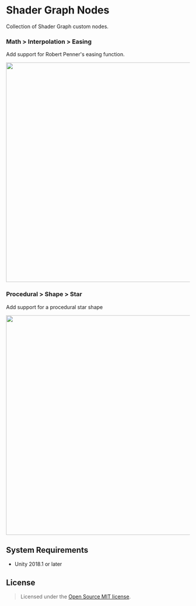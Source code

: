 # Shader Graph Nodes

Collection of Shader Graph custom nodes.

### Math > Interpolation > Easing

Add support for Robert Penner's easing function. 

<img width="600" src=https://user-images.githubusercontent.com/31256170/38774456-972d1f6a-4037-11e8-9136-6e811b4475d2.gif>

### Procedural > Shape > Star

Add support for a procedural star shape

<img width="600" src=https://user-images.githubusercontent.com/31256170/38774443-5805fd70-4037-11e8-82b6-7c3aae8da43e.gif>

## System Requirements

- Unity 2018.1 or later

## License

> Licensed under the [Open Source MIT license](http://en.wikipedia.org/wiki/MIT_License).
